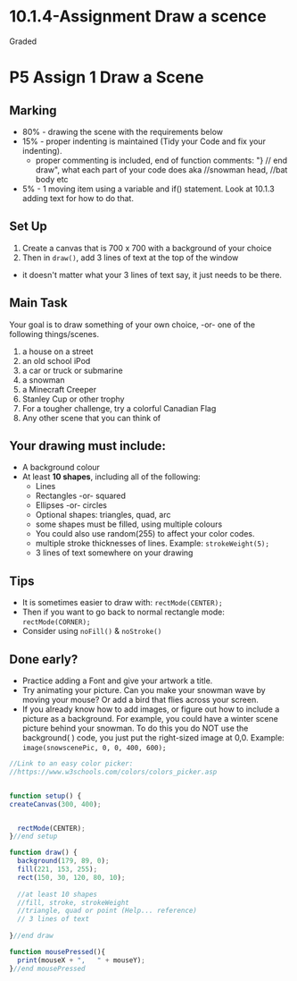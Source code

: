# 10.1.4-Assignment Draw a scence 
Graded
# P5 Assign 1 Draw a Scene

## Marking
- 80% - drawing the scene with the requirements below
- 15% - proper indenting is maintained (Tidy your Code and fix your indenting).
  - proper commenting is included, end of function comments: "} // end draw", what each part of your code does aka //snowman head, //bat body etc
- 5% - 1 moving item using a variable and if() statement. Look at 10.1.3 adding text for how to do that.  

## Set Up
1. Create a canvas that is 700 x 700 with a background of your choice
2. Then in `draw()`, add 3 lines of text at the top of the window
  - it doesn't matter what your 3 lines of text say, it just needs to be there.       


## Main Task
Your goal is to draw something of your own choice, -or- one of the following things/scenes.  
1. a house on a street
2. an old school iPod
3. a car or truck or submarine
4. a snowman
5. a Minecraft Creeper
6. Stanley Cup or other trophy
7. For a tougher challenge, try a colorful Canadian Flag
8. Any other scene that you can think of

## Your drawing must include:
- A background colour
- At least **10 shapes**, including all of the following:
  - Lines
  - Rectangles -or- squared
  - Ellipses -or- circles
  - Optional shapes: triangles, quad, arc
  - some shapes must be filled, using multiple colours
  - You could also use random(255) to affect your color codes.
  - multiple stroke thicknesses of lines. Example:  `strokeWeight(5);`
  - 3 lines of text somewhere on your drawing

## Tips
- It is sometimes easier to draw with:  `rectMode(CENTER);`
- Then if you want to go back to normal rectangle mode:	`rectMode(CORNER);`
- Consider using `noFill()`  & `noStroke()`

## Done early?  
- Practice adding a Font and give your artwork a title.
- Try animating your picture.  Can you make your snowman wave by moving your mouse? Or add a bird that flies across your screen.
- If you already know how to add images, or figure out how to include a picture as a background.  For example, you could have a winter scene picture behind your snowman.  To do this you do NOT use the background( ) code, you just put the right-sized image at 0,0.  Example: `image(snowscenePic, 0, 0, 400, 600);`

```javaScript
//Link to an easy color picker:
//https://www.w3schools.com/colors/colors_picker.asp


function setup() {
createCanvas(300, 400);


  rectMode(CENTER);
}//end setup

function draw() {
  background(179, 89, 0);
  fill(221, 153, 255);
  rect(150, 30, 120, 80, 10);
  
  //at least 10 shapes
  //fill, stroke, strokeWeight
  //triangle, quad or point (Help... reference)
  // 3 lines of text
  
}//end draw

function mousePressed(){
  print(mouseX + ",   " + mouseY);
}//end mousePressed

```
